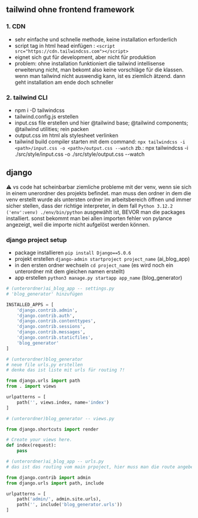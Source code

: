 ## tailwind ohne frontend framework

### 1. CDN

- sehr einfache und schnelle methode, keine installation erforderlich
- script tag in html head einfügen : `<script src="https://cdn.tailwindcss.com"></script>`
- eignet sich gut für development, aber nicht für produktion
- problem: ohne installation funktioniert die tailwind intellisense erweiterung nicht, man bekomt also keine vorschläge für die klassen. wenn man tailwind nicht auswendig kann, ist es ziemlich ätzend. dann geht installation am ende doch schneller

### 2. tailwind CLI

- npm i -D tailwindcss
- tailwind.config.js erstellen
- input.css file erstellen und hier @tailwind base; @tailwind components; @tailwind utilities; rein packen
- output.css im html als stylesheet verlinken
- tailwind build compiler starten mit dem command:
  `npx tailwindcss -i <path>/input.css -o <path>/output.css --watch`
  zb.: npx tailwindcss -i ./src/style/input.css -o ./src/style/output.css --watch

## django

⚠️ vs code hat scheinbarbar ziemliche probleme mit der venv, wenn sie sich in einem unerordner des projekts befindet. man muss den ordner in dem die venv erstellt wurde als untersten ordner im arbeitsbereich öffnen und immer sicher stellen, dass der richtige interpreter, in dem fall `Python 3.12.2 ('env':venv) ./env/bin/python` ausgewählt ist, BEVOR man die packages installiert. sonst bekommt man bei allen importen fehler von pylance angezeigt, weil die importe nicht aufgelöst werden können.

### django project setup

- package installieren `pip install Django==5.0.6`
- projekt erstellen `django-admin startproject project_name` (ai_blog_app)
- in den ersten ordner wechseln `cd project_name` (es wird noch ein unterordner mit dem gleichen namen erstellt)
- app erstellen `python3 manage.py startapp app_name` (blog_generator)

```py
# (unterordner)ai_blog_app -- settings.py
# 'blog_generator' hinzufügen

INSTALLED_APPS = [
    'django.contrib.admin',
    'django.contrib.auth',
    'django.contrib.contenttypes',
    'django.contrib.sessions',
    'django.contrib.messages',
    'django.contrib.staticfiles',
    'blog_generator'
]
```

```py
# (unterordner)blog_generator
# neue file urls.py erstellen
# denke das ist liste mit urls für routing ?!

from django.urls import path
from . import views

urlpatterns = [
    path('', views.index, name='index')
]
```

```py
# (unterordner)blog_generator -- views.py

from django.shortcuts import render

# Create your views here.
def index(request):
    pass
```

```py
# (unterordner)ai_blog_app -- urls.py
# das ist das routing vom main prpoject, hier muss man die route angeben wo django nach der page suchen soll

from django.contrib import admin
from django.urls import path, include

urlpatterns = [
    path('admin/', admin.site.urls),
    path('', include('blog_generator.urls'))
]
```
